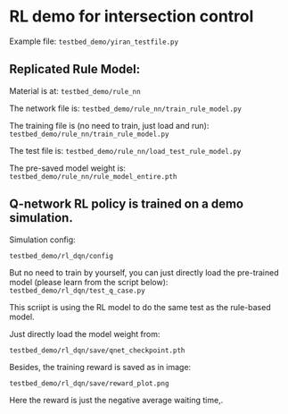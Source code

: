 # RL demo for intersection control

Example file: 
`testbed_demo/yiran_testfile.py`


## Replicated Rule Model: 

Material is at: `testbed_demo/rule_nn`

The network file is: 
`testbed_demo/rule_nn/train_rule_model.py`

The training file is (no need to train, just load and run): 
`testbed_demo/rule_nn/train_rule_model.py`

The test file is: 
`testbed_demo/rule_nn/load_test_rule_model.py`


The pre-saved model weight is: 
`testbed_demo/rule_nn/rule_model_entire.pth`



## Q-network RL policy is trained on a demo simulation. 

Simulation config: 

`testbed_demo/rl_dqn/config`

But no need to train by yourself, you can just directly load the pre-trained model (please learn from the script below): 
`testbed_demo/rl_dqn/test_q_case.py`

This scriipt is using the RL model to do the same test as the rule-based model. 

Just directly load the model weight from: 

`testbed_demo/rl_dqn/save/qnet_checkpoint.pth`

Besides, the training reward is saved as in image: 

`testbed_demo/rl_dqn/save/reward_plot.png`

Here the reward is just the negative average waiting time,. 
